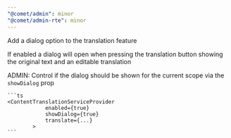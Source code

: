 ```yaml
---
"@comet/admin": minor
"@comet/admin-rte": minor
---
```


Add a dialog option to the translation feature

If enabled a dialog will open when pressing the translation button showing the original text and an editable translation

ADMIN: Control if the dialog should be shown for the current scope via the `showDialog` prop

    ```ts
    <ContentTranslationServiceProvider
                enabled={true}
                showDialog={true}
                translate={...}
            >
    ```
